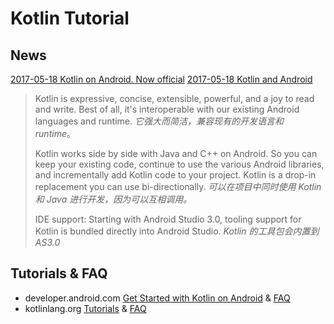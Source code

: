 Kotlin Tutorial
===============

News
----

[2017-05-18 Kotlin on Android. Now official](https://blog.jetbrains.com/kotlin/2017/05/kotlin-on-android-now-official/)
[2017-05-18 Kotlin and Android](https://developer.android.com/kotlin/index.html)

> Kotlin is expressive, concise, extensible, powerful, and a joy to read and write. Best of all, it's interoperable with our existing Android languages and runtime. 
> *它强大而简洁，兼容现有的开发语言和 runtime*。
> 
> Kotlin works side by side with Java and C++ on Android. So you can keep your existing code, continue to use the various Android libraries, and incrementally add Kotlin code to your project. Kotlin is a drop-in replacement you can use bi-directionally.
> *可以在项目中同时使用 Kotlin 和 Java 进行开发，因为可以互相调用。*
> 
> IDE support: Starting with Android Studio 3.0, tooling support for Kotlin is bundled directly into Android Studio.
> *Kotlin 的工具包会内置到 AS3.0*


Tutorials & FAQ
---------

- developer.android.com [Get Started with Kotlin on Android](https://developer.android.com/kotlin/get-started.html) & [FAQ](https://developer.android.com/kotlin/faq.html)
- kotlinlang.org [Tutorials](https://kotlinlang.org/docs/tutorials/index.html) & [FAQ](https://kotlinlang.org/docs/reference/faq.html)


